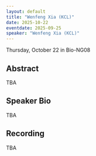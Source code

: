 ```yaml
---
layout: default
title: "Wenfeng Xia (KCL)"
date: 2025-10-22
eventdate: 2025-09-25
speaker: "Wenfeng Xia (KCL)"
---
```


Thursday, October 22 
in Bio-NG08

## Abstract
TBA

## Speaker Bio
TBA

## Recording
TBA
